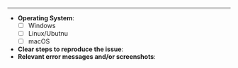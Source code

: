 ---
<!-- Please Include: -->
- **Operating System**:
  - [ ] Windows
  - [ ] Linux/Ubutnu
  - [ ] macOS
- **Clear steps to reproduce the issue**:
- **Relevant error messages and/or screenshots**:
